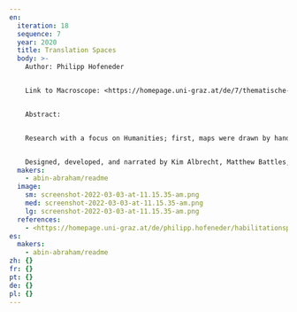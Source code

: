 ```yaml
---
en:
  iteration: 18
  sequence: 7
  year: 2020
  title: Translation Spaces
  body: >-
    Author: Philipp Hofeneder 


    Link to Macroscope: <https://homepage.uni-graz.at/de/7/thematische-landkarten/>


    Abstract:


    Research with a focus on Humanities; first, maps were drawn by hand, then worked out with the help of Illustrator; they consist of several layers (translator, one specific translational project, other translations of the translator); they allow us to reconstruct certain movement patterns and shed a new light on translation as a social activity. The topic of the following maps are the translators of a history of Russia (written by Nikolay Karamzin) and published between 1818 and 1829 in St. Petersburg. The five translators translated the text into German. 


    Designed, developed, and narrated by Kim Albrecht, Matthew Battles, Fabian Dinklage, and Sydney Lewis
  makers:
    - abin-abraham/readme
  image:
    sm: screenshot-2022-03-03-at-11.15.35-am.png
    med: screenshot-2022-03-03-at-11.15.35-am.png
    lg: screenshot-2022-03-03-at-11.15.35-am.png
  references:
    - <https://homepage.uni-graz.at/de/philipp.hofeneder/habilitationsprojekt-a-cartography-of-translation/>
es:
  makers:
    - abin-abraham/readme
zh: {}
fr: {}
pt: {}
de: {}
pl: {}
---
```

